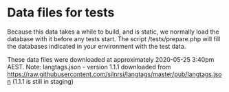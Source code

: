 # Data files for tests

Because this data takes a while to build, and is static, we normally load the database with it before any tests start. The script /tests/prepare.php will fill the databases indicated in your environment with the test data.

These data files were downloaded at approximately 2020-05-25 3:40pm AEST.
Note: langtags.json - version 1.1.1 downloaded from https://raw.githubusercontent.com/silnrsi/langtags/master/pub/langtags.json (1.1.1 is still in staging)
